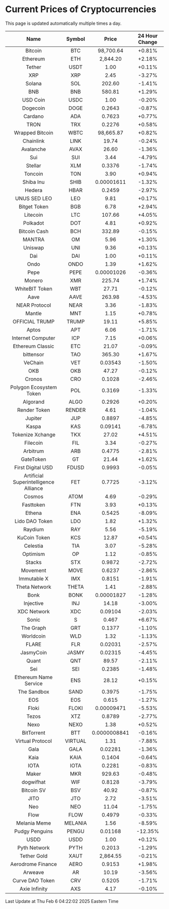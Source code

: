 # Current Prices of Cryptocurrencies
This page is updated automatically multiple times a day.

| Name | Symbol | Price | 24 Hour Change |
| :---: |:---:| :---: | :---: |
| Bitcoin | BTC | 98,700.64 | +0.81% |
| Ethereum | ETH | 2,844.20 | +2.18% |
| Tether | USDT | 1.00 | +0.11% |
| XRP | XRP | 2.45 | -3.27% |
| Solana | SOL | 202.60 | -1.41% |
| BNB | BNB | 580.81 | +1.29% |
| USD Coin | USDC | 1.00 | -0.20% |
| Dogecoin | DOGE | 0.2643 | -0.87% |
| Cardano | ADA | 0.7623 | +0.77% |
| TRON | TRX | 0.2276 | +0.58% |
| Wrapped Bitcoin | WBTC | 98,665.87 | +0.82% |
| Chainlink | LINK | 19.74 | -0.24% |
| Avalanche | AVAX | 26.60 | -1.36% |
| Sui | SUI | 3.44 | -4.79% |
| Stellar | XLM | 0.3376 | -1.74% |
| Toncoin | TON | 3.90 | +0.94% |
| Shiba Inu | SHIB | 0.00001611 | -1.32% |
| Hedera | HBAR | 0.2459 | -2.97% |
| UNUS SED LEO | LEO | 9.81 | +0.17% |
| Bitget Token | BGB | 6.78 | +2.94% |
| Litecoin | LTC | 107.66 | +4.05% |
| Polkadot | DOT | 4.81 | +0.92% |
| Bitcoin Cash | BCH | 332.89 | -0.15% |
| MANTRA | OM | 5.96 | +1.30% |
| Uniswap | UNI | 9.36 | +0.13% |
| Dai | DAI | 1.00 | +0.11% |
| Ondo | ONDO | 1.39 | +1.62% |
| Pepe | PEPE | 0.00001026 | -0.36% |
| Monero | XMR | 225.74 | +1.74% |
| WhiteBIT Token | WBT | 27.71 | -0.12% |
| Aave | AAVE | 263.98 | -4.53% |
| NEAR Protocol | NEAR | 3.36 | -1.83% |
| Mantle | MNT | 1.15 | +0.78% |
| OFFICIAL TRUMP | TRUMP | 19.11 | +5.85% |
| Aptos | APT | 6.06 | -1.71% |
| Internet Computer | ICP | 7.15 | +0.06% |
| Ethereum Classic | ETC | 21.07 | -0.09% |
| bittensor | TAO | 365.30 | +1.67% |
| VeChain | VET | 0.03543 | -1.50% |
| OKB | OKB | 47.27 | -0.12% |
| Cronos | CRO | 0.1028 | -2.46% |
| Polygon Ecosystem Token | POL | 0.3169 | -1.33% |
| Algorand | ALGO | 0.2926 | +0.20% |
| Render Token | RENDER | 4.61 | -1.04% |
| Jupiter | JUP | 0.8897 | -4.85% |
| Kaspa | KAS | 0.09141 | -6.78% |
| Tokenize Xchange | TKX | 27.02 | +4.51% |
| Filecoin | FIL | 3.34 | -0.27% |
| Arbitrum | ARB | 0.4775 | -2.81% |
| GateToken | GT | 21.44 | +1.62% |
| First Digital USD | FDUSD | 0.9993 | -0.05% |
| Artificial Superintelligence Alliance | FET | 0.7725 | -3.12% |
| Cosmos | ATOM | 4.69 | -0.29% |
| Fasttoken | FTN | 3.93 | +0.13% |
| Ethena | ENA | 0.5425 | -8.09% |
| Lido DAO Token | LDO | 1.82 | +1.32% |
| Raydium | RAY | 5.56 | -5.19% |
| KuCoin Token | KCS | 12.87 | +0.54% |
| Celestia | TIA | 3.07 | -5.28% |
| Optimism | OP | 1.12 | -0.85% |
| Stacks | STX | 0.9872 | -2.72% |
| Movement | MOVE | 0.6237 | -2.86% |
| Immutable X | IMX | 0.8151 | -1.91% |
| Theta Network | THETA | 1.41 | -2.88% |
| Bonk | BONK | 0.00001827 | -1.28% |
| Injective | INJ | 14.18 | -3.00% |
| XDC Network | XDC | 0.09104 | -2.03% |
| Sonic | S | 0.467 | +6.67% |
| The Graph | GRT | 0.1377 | -1.10% |
| Worldcoin | WLD | 1.32 | -1.13% |
| FLARE | FLR | 0.02031 | -2.57% |
| JasmyCoin | JASMY | 0.02315 | -4.45% |
| Quant | QNT | 89.57 | -2.11% |
| Sei | SEI | 0.2385 | -1.48% |
| Ethereum Name Service | ENS | 28.12 | +0.15% |
| The Sandbox | SAND | 0.3975 | -1.75% |
| EOS | EOS | 0.615 | -1.27% |
| Floki | FLOKI | 0.00009471 | -5.53% |
| Tezos | XTZ | 0.8789 | -2.77% |
| Nexo | NEXO | 1.38 | +0.52% |
| BitTorrent | BTT | 0.0000008841 | -0.16% |
| Virtual Protocol | VIRTUAL | 1.31 | -7.88% |
| Gala | GALA | 0.02281 | -1.36% |
| Kaia | KAIA | 0.1404 | -0.64% |
| IOTA | IOTA | 0.2281 | -0.83% |
| Maker | MKR | 929.63 | -0.48% |
| dogwifhat | WIF | 0.8128 | -3.79% |
| Bitcoin SV | BSV | 40.92 | -0.87% |
| JITO | JTO | 2.72 | -3.51% |
| Neo | NEO | 11.04 | -1.75% |
| Flow | FLOW | 0.4979 | -0.33% |
| Melania Meme | MELANIA | 1.56 | -8.59% |
| Pudgy Penguins | PENGU | 0.01168 | -12.35% |
| USDD | USDD | 1.00 | +0.12% |
| Pyth Network | PYTH | 0.2013 | -1.29% |
| Tether Gold | XAUT | 2,864.55 | -0.21% |
| Aerodrome Finance | AERO | 0.9153 | +1.98% |
| Arweave | AR | 10.19 | -3.56% |
| Curve DAO Token | CRV | 0.5205 | -1.71% |
| Axie Infinity | AXS | 4.17 | -0.10% |

Last Update at Thu Feb  6 04:22:02 2025 Eastern Time